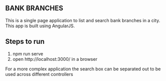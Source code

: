 BANK BRANCHES
--------------

This is a single page application to list and search bank branches in a city. This app is built using AngularJS.

Steps to run
-------------
1) npm run serve
2) open http://localhost:3000/ in a browser

For a more complex application the search box can be separated out to be used across different controllers
